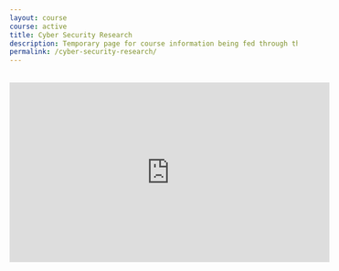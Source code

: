 ```yaml
---
layout: course
course: active
title: Cyber Security Research
description: Temporary page for course information being fed through the course template served from markdown file
permalink: /cyber-security-research/
---
```


<br>
<div class="embed-responsive embed-responsive-16by9">
  <iframe width="560" height="315" src="https://www.youtube-nocookie.com/embed/Qnv8UbbCK1s" frameborder="0" allow="autoplay; encrypted-media" allowfullscreen></iframe>
</div><br><br>
